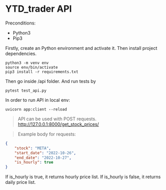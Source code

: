 # YTD_trader API

  Preconditions:
* Python3
* Pip3

Firstly, create an Python environment and activate it. Then install project dependencies.

```
python3 -m venv env
source env/bin/activate
pip3 install -r requirements.txt
```

Then go inside /api folder. And run tests by 
```
pytest test_api.py
```

In order to run API in local env:
```
uvicorn app:client --reload
```

> API can be used with POST requests. http://127.0.0.1:8000/get_stock_prices/

> Example body for requests:
```json
{
    "stock": "META",
    "start_date": "2022-10-26",
    "end_date": "2022-10-27",
    "is_hourly": true
}
```
If is_hourly is true, it returns hourly price list.
If is_hourly is false, it returns daily price list.